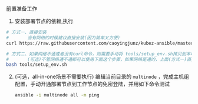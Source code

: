 前置准备工作

1. 安装部署节点的依赖,执行

``` bash
# 方式一、直接安装
#       当有网络的时候建议直接安装(因为简单又方便)
curl https://raw.githubusercontent.com/caoyingjunz/kubez-ansible/master/tools/setup_env.sh | bash

# 方式二、如果网络不通或者没有curl命令，则需要手动将 tools/setup_env.sh拷贝到本地，并执行
#       (可选)不管网络通不通都可以使用下面这个步骤，如果网络是通的，上面(方式一)直接安装最适合你，即方便又快捷
bash tools/setup_env.sh
```

2. (可选，all-in-one场景不需要执行) 编辑当前目录的 `multinode` ，完成主机组配置，手动开通部署节点到工作节点的免密登陆，并用如下命令测试

   ``` bash
   ansible -i multinode all -m ping
   ```

